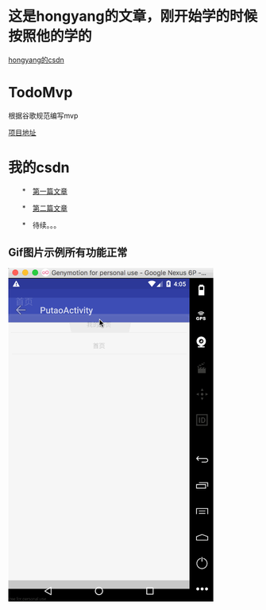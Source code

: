 # 这是hongyang的文章，刚开始学的时候按照他的学的
[hongyang的csdn](http://blog.csdn.net/lmj623565791/article/details/46596109)
# TodoMvp
根据谷歌规范编写mvp<p>[项目地址](https://github.com/googlesamples/android-architecture)
# 我的csdn
　　*　[第一篇文章](http://blog.csdn.net/qq_23195583/article/details/53468577)<p>
　　*　[第二篇文章](http://blog.csdn.net/qq_23195583/article/details/53487429)<p>
　　*　待续。。。

## Gif图片示例所有功能正常
![示例](https://github.com/1181631922/TodoMvp/blob/master/screenshots/mvp.gif)
